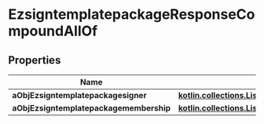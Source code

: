 
# EzsigntemplatepackageResponseCompoundAllOf

## Properties
Name | Type | Description | Notes
------------ | ------------- | ------------- | -------------
**aObjEzsigntemplatepackagesigner** | [**kotlin.collections.List&lt;EzsigntemplatepackagesignerMinusResponseCompound&gt;**](EzsigntemplatepackagesignerMinusResponseCompound.md) |  | 
**aObjEzsigntemplatepackagemembership** | [**kotlin.collections.List&lt;EzsigntemplatepackagemembershipMinusResponseCompound&gt;**](EzsigntemplatepackagemembershipMinusResponseCompound.md) |  | 



